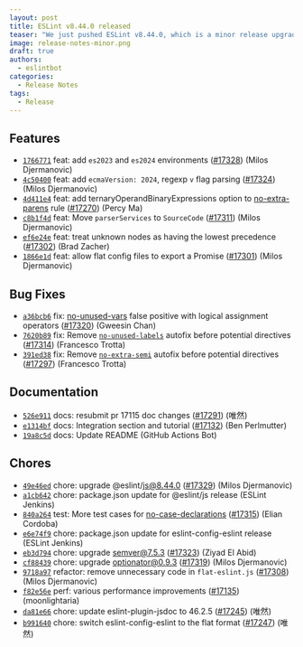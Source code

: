 ```yaml
---
layout: post
title: ESLint v8.44.0 released
teaser: "We just pushed ESLint v8.44.0, which is a minor release upgrade of ESLint. This release adds some new features and fixes several bugs found in the previous release."
image: release-notes-minor.png
draft: true
authors:
  - eslintbot
categories:
  - Release Notes
tags:
  - Release
---
```









## Features


* [`1766771`](https://github.com/eslint/eslint/commit/176677180a4a1209fc192771521c9192e1f67578) feat: add `es2023` and `es2024` environments ([#17328](https://github.com/eslint/eslint/issues/17328)) (Milos Djermanovic)
* [`4c50400`](https://github.com/eslint/eslint/commit/4c5040022639ae804c15b366afc6e64982bd8ae3) feat: add `ecmaVersion: 2024`, regexp `v` flag parsing ([#17324](https://github.com/eslint/eslint/issues/17324)) (Milos Djermanovic)
* [`4d411e4`](https://github.com/eslint/eslint/commit/4d411e4c7063274d6d346f1b7ee46f7575d0bbd2) feat: add ternaryOperandBinaryExpressions option to [no-extra-parens](/docs/rules/no-extra-parens) rule ([#17270](https://github.com/eslint/eslint/issues/17270)) (Percy Ma)
* [`c8b1f4d`](https://github.com/eslint/eslint/commit/c8b1f4d61a256727755d561bf53f889b6cd712e0) feat: Move `parserServices` to `SourceCode` ([#17311](https://github.com/eslint/eslint/issues/17311)) (Milos Djermanovic)
* [`ef6e24e`](https://github.com/eslint/eslint/commit/ef6e24e42670f321d996948623846d9caaedac99) feat: treat unknown nodes as having the lowest precedence ([#17302](https://github.com/eslint/eslint/issues/17302)) (Brad Zacher)
* [`1866e1d`](https://github.com/eslint/eslint/commit/1866e1df6175e4ba0ae4a0d88dc3c956bb310035) feat: allow flat config files to export a Promise ([#17301](https://github.com/eslint/eslint/issues/17301)) (Milos Djermanovic)






## Bug Fixes


* [`a36bcb6`](https://github.com/eslint/eslint/commit/a36bcb67f26be42c794797d0cc9948b9cfd4ff71) fix: [no-unused-vars](/docs/rules/no-unused-vars) false positive with logical assignment operators ([#17320](https://github.com/eslint/eslint/issues/17320)) (Gweesin Chan)
* [`7620b89`](https://github.com/eslint/eslint/commit/7620b891e81c234f30f9dbcceb64a05fd0dde65e) fix: Remove [`no-unused-labels`](/docs/rules/no-unused-labels) autofix before potential directives ([#17314](https://github.com/eslint/eslint/issues/17314)) (Francesco Trotta)
* [`391ed38`](https://github.com/eslint/eslint/commit/391ed38b09bd1a3abe85db65b8fcda980ab3d6f4) fix: Remove [`no-extra-semi`](/docs/rules/no-extra-semi) autofix before potential directives ([#17297](https://github.com/eslint/eslint/issues/17297)) (Francesco Trotta)




## Documentation


* [`526e911`](https://github.com/eslint/eslint/commit/526e91106e6fe101578e9478a9d7f4844d4f72ac) docs: resubmit pr 17115 doc changes ([#17291](https://github.com/eslint/eslint/issues/17291)) (唯然)
* [`e1314bf`](https://github.com/eslint/eslint/commit/e1314bf85a52bb0d05b1c9ca3b4c1732bae22172) docs: Integration section and tutorial ([#17132](https://github.com/eslint/eslint/issues/17132)) (Ben Perlmutter)
* [`19a8c5d`](https://github.com/eslint/eslint/commit/19a8c5d84596a9f7f2aa428c1696ba86daf854e6) docs: Update README (GitHub Actions Bot)








## Chores


* [`49e46ed`](https://github.com/eslint/eslint/commit/49e46edf3c8dc71d691a97fc33b63ed80ae0db0c) chore: upgrade @eslint/js@8.44.0 ([#17329](https://github.com/eslint/eslint/issues/17329)) (Milos Djermanovic)
* [`a1cb642`](https://github.com/eslint/eslint/commit/a1cb6421f9d185901cd99e5f696e912226ef6632) chore: package.json update for @eslint/js release (ESLint Jenkins)
* [`840a264`](https://github.com/eslint/eslint/commit/840a26462bbf6c27c52c01b85ee2018062157951) test: More test cases for [no-case-declarations](/docs/rules/no-case-declarations) ([#17315](https://github.com/eslint/eslint/issues/17315)) (Elian Cordoba)
* [`e6e74f9`](https://github.com/eslint/eslint/commit/e6e74f9eef0448129dd4775628aba554a2d8c8c9) chore: package.json update for eslint-config-eslint release (ESLint Jenkins)
* [`eb3d794`](https://github.com/eslint/eslint/commit/eb3d7946e1e9f70254008744dba2397aaa730114) chore: upgrade semver@7.5.3 ([#17323](https://github.com/eslint/eslint/issues/17323)) (Ziyad El Abid)
* [`cf88439`](https://github.com/eslint/eslint/commit/cf884390ad8071d88eae05df9321100f1770363d) chore: upgrade optionator@0.9.3 ([#17319](https://github.com/eslint/eslint/issues/17319)) (Milos Djermanovic)
* [`9718a97`](https://github.com/eslint/eslint/commit/9718a9781d69d2c40b68c631aed97700b32c0082) refactor: remove unnecessary code in `flat-eslint.js` ([#17308](https://github.com/eslint/eslint/issues/17308)) (Milos Djermanovic)
* [`f82e56e`](https://github.com/eslint/eslint/commit/f82e56e9acfb9562ece76441472d5657d7d5e296) perf: various performance improvements ([#17135](https://github.com/eslint/eslint/issues/17135)) (moonlightaria)
* [`da81e66`](https://github.com/eslint/eslint/commit/da81e66e22b4f3d3fe292cf70c388753304deaad) chore: update eslint-plugin-jsdoc to 46.2.5 ([#17245](https://github.com/eslint/eslint/issues/17245)) (唯然)
* [`b991640`](https://github.com/eslint/eslint/commit/b991640176d5dce4750f7cc71c56cd6f284c882f) chore: switch eslint-config-eslint to the flat format ([#17247](https://github.com/eslint/eslint/issues/17247)) (唯然)



